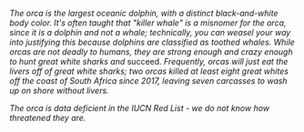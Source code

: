 *The orca is the largest oceanic dolphin, with a distinct black-and-white body color. It's often taught that "killer whale" is a misnomer for the orca, since it is a dolphin and not a whale; technically, you can weasel your way into justifying this because dolphins are classified as toothed whales. While orcas are not deadly to humans, they are strong enough and crazy enough to hunt great white sharks and* succeed. *Frequently, orcas will just eat the livers off of great white sharks; two orcas killed at least eight great whites off the coast of South Africa since 2017, leaving seven carcasses to wash up on shore without livers.*

*The orca is data deficient in the IUCN Red List - we do not know how threatened they are.*
